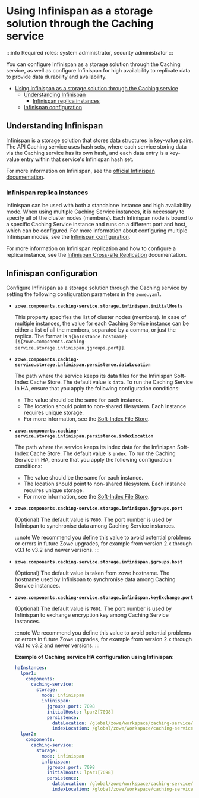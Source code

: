 # Using Infinispan as a storage solution through the Caching service

:::info Required roles: system administrator, security administrator
:::

You can configure Infinispan as a storage solution through the Caching service, as well as configure Infinispan for high availability to replicate data to provide data durability and availability.

- [Using Infinispan as a storage solution through the Caching service](#using-infinispan-as-a-storage-solution-through-the-caching-service)
  - [Understanding Infinispan](#understanding-infinispan)
    - [Infinispan replica instances](#infinispan-replica-instances)
  - [Infinispan configuration](#infinispan-configuration)

## Understanding Infinispan

Infinispan is a storage solution that stores data structures in key-value pairs. The API Caching service uses hash sets, where each
service storing data via the Caching service has its own hash, and each data entry is a key-value entry within that service's Infinispan hash set.

For more information on Infinispan, see the [official Infinispan documentation](https://infinispan.org/documentation/).

### Infinispan replica instances

Infinispan can be used with both a standalone instance and high availability mode. When using multiple Caching Service instances, 
it is necessary to specify all of the cluster nodes (members). Each Infinispan node is bound to a specific Caching Service instance and runs on a different port and host, which can be configured. For more information about configuring multiple Infinispan modes, see the [Infinispan configuration](#infinispan-configuration). 

For more information on Infinispan replication and how to configure a replica instance, see the [Infinispan Cross-site Replication](https://infinispan.org/docs/stable/titles/xsite/xsite.html) documentation.

## Infinispan configuration

Configure Infinispan as a storage solution through the Caching service by setting the following configuration parameters in the `zowe.yaml`.
 
* **`zowe.components.caching-service.storage.infinispan.initialHosts`**

  This property specifies the list of cluster nodes (members). In case of multiple instances, the value for each Caching Service instance can be 
  either a list of all the members, separated by a comma, or just the replica. The format is `${haInstance.hostname}[${zowe.components.caching-service.storage.infinispan.jgroups.port}]`.

* **`zowe.components.caching-service.storage.infinispan.persistence.dataLocation`**

  The path where the service keeps its data files for the Infinispan Soft-Index Cache Store. 
  The default value is `data`. To run the Caching Service in HA, ensure that you apply the following configuration conditions:

  - The value should be the same for each instance.
  - The location should point to non-shared filesystem. Each instance requires unique storage.
  - For more information, see the [Soft-Index File Store](https://infinispan.org/blog/2014/10/31/soft-index-file-store).

* **`zowe.components.caching-service.storage.infinispan.persistence.indexLocation`**

  The path where the service keeps its index data for the Infinispan Soft-Index Cache Store. 
  The default value is `index`. To run the Caching Service in HA, ensure that you apply the following configuration conditions:

  - The value should be the same for each instance.
  - The location should point to non-shared filesystem. Each instance requires unique storage.
  - For more information, see the [Soft-Index File Store](https://infinispan.org/blog/2014/10/31/soft-index-file-store).


* **`zowe.components.caching-service.storage.infinispan.jgroups.port`**

  (Optional) The default value is `7600`. The port number is used by Infinispan to synchronise data among Caching Service instances.

  :::note
  We recommend you define this value to avoid potential problems or errors in future Zowe upgrades, for example
  from version 2.x through v3.1 to v3.2 and newer versions.
  :::

* **`zowe.components.caching-service.storage.infinispan.jgroups.host`**

  (Optional) The default value is taken from zowe hostname. The hostname used by Infinispan to synchronise data among Caching Service instances.

* **`zowe.components.caching-service.storage.infinispan.keyExchange.port`**

  (Optional) The default value is `7601`. The port number is used by Infinispan to exchange encryption key among Caching Service instances.

  :::note
  We recommend you define this value to avoid potential problems or errors in future Zowe upgrades, for example
  from version 2.x through v3.1 to v3.2 and newer versions.
  :::

  **Example of Caching service HA configuration using Infinispan:**

  ```yaml
  haInstances:
    lpar1:
      components:
        caching-service:
          storage:
            mode: infinispan
            infinispan:
              jgroups.port: 7098
              initialHosts: lpar2[7098]
              persistence:
                dataLocation: /global/zowe/workspace/caching-service/data
                indexLocation: /global/zowe/workspace/caching-service/index
    lpar2:
      components:
        caching-service:
          storage:
            mode: infinispan
            infinispan:
              jgroups.port: 7098
              initialHosts: lpar1[7098]
              persistence:
                dataLocation: /global/zowe/workspace/caching-service/data
                indexLocation: /global/zowe/workspace/caching-service/index
  ```